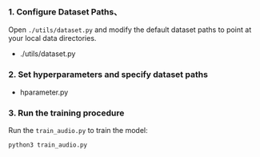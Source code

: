 ### 1. Configure Dataset Paths、
Open `./utils/dataset.py` and modify the default dataset paths to point at your local data directories.

- ./utils/dataset.py

### 2. Set hyperparameters and specify dataset paths
- hparameter.py

### 3. Run the training procedure
Run the `train_audio.py` to train the model:
```
python3 train_audio.py
```

